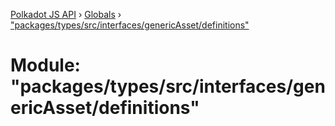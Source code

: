 [Polkadot JS API](../README.md) › [Globals](../globals.md) › ["packages/types/src/interfaces/genericAsset/definitions"](_packages_types_src_interfaces_genericasset_definitions_.md)

# Module: "packages/types/src/interfaces/genericAsset/definitions"


